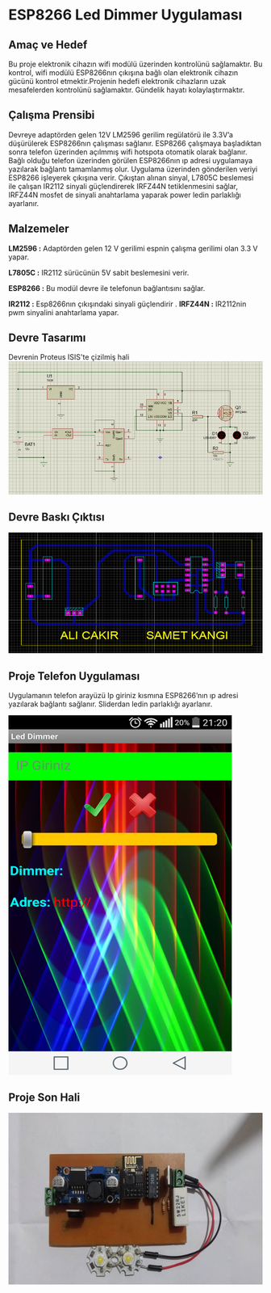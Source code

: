 # ESP8266 Led Dimmer Uygulaması
## Amaç ve Hedef 
Bu proje elektronik cihazın wifi modülü üzerinden kontrolünü sağlamaktır. Bu kontrol, wifi modülü  ESP8266nın çıkışına 
bağlı olan elektronik cihazın gücünü kontrol etmektir.Projenin hedefi elektronik cihazların uzak mesafelerden kontrolünü sağlamaktır. 
Gündelik hayatı kolaylaştırmaktır.

## Çalışma Prensibi
Devreye adaptörden gelen 12V LM2596 gerilim regülatörü ile 3.3V’a düşürülerek ESP8266nın çalışması sağlanır. ESP8266 çalışmaya 
başladıktan sonra telefon üzerinden açılmmış wifi hotspota otomatik olarak bağlanır.  Bağlı olduğu telefon üzerinden görülen 
ESP8266nın ıp adresi uygulamaya yazılarak bağlantı tamamlanmış olur. Uygulama üzerinden gönderilen veriyi ESP8266 işleyerek 
çıkışına verir. Çıkıştan alınan sinyal, L7805C beslemesi ile çalışan IR2112 sinyali güçlendirerek  IRFZ44N tetiklenmesini 
sağlar, IRFZ44N mosfet de sinyali anahtarlama yaparak power ledin parlaklığı ayarlanır.

## Malzemeler 
**LM2596 :**    Adaptörden gelen 12 V gerilimi espnin çalışma gerilimi olan 3.3 V yapar.

**L7805C :**    IR2112 sürücünün  5V sabit beslemesini  verir.

**ESP8266 :**   Bu modül devre ile telefonun bağlantısını sağlar.

**IR2112 :**    Esp8266nın çıkışındaki sinyali güçlendirir
.
**IRFZ44N :**   IR2112nin pwm sinyalini anahtarlama yapar.

## Devre Tasarımı
Devrenin Proteus ISIS'te çizilmiş hali
![Devre Tasarımı](https://github.com/turkmuhendisnet/ESP8266/blob/master/Devre%20Tasarımı.png)

## Devre Baskı Çıktısı
![Baskı Çıktısı](https://github.com/turkmuhendisnet/ESP8266/blob/master/Devre%20PCB%20Çıktısı.png)

## Proje Telefon Uygulaması
Uygulamanın telefon arayüzü
  Ip giriniz kısmına ESP8266’nın ıp adresi yazılarak bağlantı sağlanır. Sliderdan ledin parlaklığı ayarlanır.

![Telefon Uygulaması](https://github.com/turkmuhendisnet/ESP8266/blob/master/Proje%20Telefon%20Uygulaması.png)

## Proje Son Hali
![Proje Son Hali](https://github.com/turkmuhendisnet/ESP8266/blob/master/Proje%20Görüntüsü.png)


